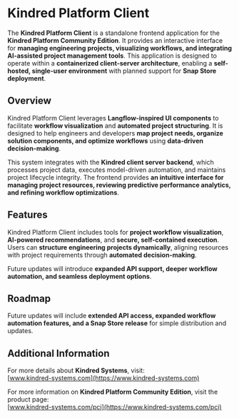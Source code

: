 # Kindred Platform Client

The **Kindred Platform Client** is a standalone frontend application for the **Kindred Platform Community Edition**. It provides an interactive interface for **managing engineering projects, visualizing workflows, and integrating AI-assisted project management tools**. This application is designed to operate within a **containerized client-server architecture**, enabling a **self-hosted, single-user environment** with planned support for **Snap Store deployment**.

## Overview

Kindred Platform Client leverages **Langflow-inspired UI components** to facilitate **workflow visualization** and **automated project structuring**. It is designed to help engineers and developers **map project needs, organize solution components, and optimize workflows** using **data-driven decision-making**.

This system integrates with the **Kindred client server backend**, which processes project data, executes model-driven automation, and maintains project lifecycle integrity. The frontend provides **an intuitive interface for managing project resources, reviewing predictive performance analytics, and refining workflow optimizations**.

## Features

Kindred Platform Client includes tools for **project workflow visualization**, **AI-powered recommendations**, and **secure, self-contained execution**. Users can **structure engineering projects dynamically**, aligning resources with project requirements through **automated decision-making**.

Future updates will introduce **expanded API support, deeper workflow automation, and seamless deployment options**.

## Roadmap

Future updates will include **extended API access, expanded workflow automation features, and a Snap Store release** for simple distribution and updates.

## Additional Information  

For more details about **Kindred Systems**, visit:  
[www.kindred-systems.com](https://www.kindred-systems.com)  

For more information on **Kindred Platform Community Edition**, visit the product page:  
[www.kindred-systems.com/pci](https://www.kindred-systems.com/pci)
